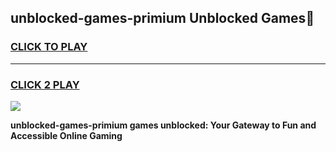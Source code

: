 
## unblocked-games-primium Unblocked Games👋
<h3>
<a href="https://news.freeplayer.one?title=unblocked-games-primium&ref=16F">CLICK TO PLAY</a></h3>
<hr>

<h3>
<a href="https://news.freeplayer.one?title=unblocked-games-primium&ref=16F">CLICK 2 PLAY</a>
  
</h3>

<a href="https://news.freeplayer.one?title=unblocked-games-primium&ref=16F/"><img src="https://clearcache.store/games.png"></a>


**unblocked-games-primium games unblocked: Your Gateway to Fun and Accessible Online Gaming**
